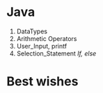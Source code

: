 # **Java**

01. DataTypes
02. Arithmetic Operators
03. User_Input, printf
04. Selection_Statement *If, else*

# **Best wishes**
